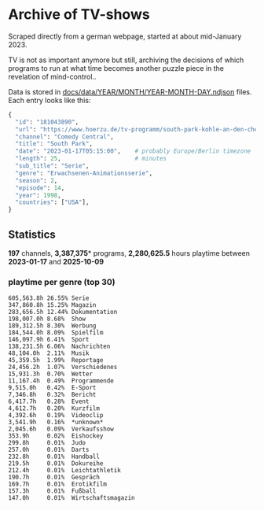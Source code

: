 # Archive of TV-shows

Scraped directly from a german webpage, started at about mid-January 2023.

TV is not as important anymore but still, archiving the decisions of which programs to run at what time
becomes another puzzle piece in the revelation of mind-control.. 

Data is stored in [docs/data/YEAR/MONTH/YEAR-MONTH-DAY.ndjson](docs/data/) files. 
Each entry looks like this:

```python
{
  "id": "181043890", 
  "url": "https://www.hoerzu.de/tv-programm/south-park-kohle-an-den-chefkoch/bid_181043890/", 
  "channel": "Comedy Central", 
  "title": "South Park", 
  "date": "2023-01-17T05:15:00",    # probably Europe/Berlin timezone 
  "length": 25,                     # minutes 
  "sub_title": "Serie", 
  "genre": "Erwachsenen-Animationsserie", 
  "season": 2, 
  "episode": 14, 
  "year": 1998, 
  "countries": ["USA"],
}
```

## Statistics

**197** channels, **3,387,375*** programs, **2,280,625.5** hours playtime between **2023-01-17** and **2025-10-09**


### playtime per genre (top 30)

    605,563.8h 26.55% Serie
    347,860.8h 15.25% Magazin
    283,656.5h 12.44% Dokumentation
    198,007.0h 8.68%  Show
    189,312.5h 8.30%  Werbung
    184,544.0h 8.09%  Spielfilm
    146,097.9h 6.41%  Sport
    138,231.5h 6.06%  Nachrichten
    48,104.0h  2.11%  Musik
    45,359.5h  1.99%  Reportage
    24,456.2h  1.07%  Verschiedenes
    15,931.3h  0.70%  Wetter
    11,167.4h  0.49%  Programmende
    9,515.0h   0.42%  E-Sport
    7,346.8h   0.32%  Bericht
    6,417.7h   0.28%  Event
    4,612.7h   0.20%  Kurzfilm
    4,392.6h   0.19%  Videoclip
    3,541.9h   0.16%  *unknown*
    2,045.6h   0.09%  Verkaufsshow
    353.9h     0.02%  Eishockey
    299.8h     0.01%  Judo
    257.0h     0.01%  Darts
    232.8h     0.01%  Handball
    219.5h     0.01%  Dokureihe
    212.4h     0.01%  Leichtathletik
    190.7h     0.01%  Gespräch
    169.7h     0.01%  Erotikfilm
    157.3h     0.01%  Fußball
    147.0h     0.01%  Wirtschaftsmagazin
